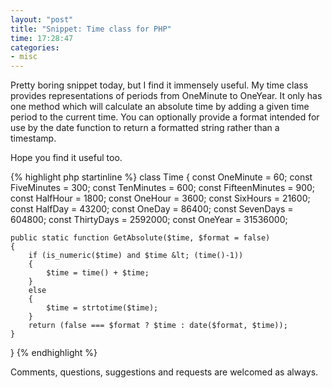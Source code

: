 ```yaml
---
layout: "post"
title: "Snippet: Time class for PHP"
time: 17:28:47
categories:
- misc
---
```

Pretty boring snippet today, but I find it immensely useful. My time class provides representations of periods from OneMinute to OneYear. It only has one method which will calculate an absolute time by adding a given time period to the current time. You can optionally provide a format intended for use by the date function to return a formatted string rather than a timestamp.

Hope you find it useful too.

{% highlight php startinline %}
class Time
{
	const OneMinute = 60;
	const FiveMinutes = 300;
	const TenMinutes = 600;
	const FifteenMinutes = 900;
	const HalfHour = 1800;
	const OneHour = 3600;
	const SixHours = 21600;
	const HalfDay = 43200;
	const OneDay = 86400;
	const SevenDays = 604800;
	const ThirtyDays = 2592000;
	const OneYear = 31536000;

	public static function GetAbsolute($time, $format = false)
	{
		if (is_numeric($time) and $time &lt; (time()-1))
		{
			$time = time() + $time;
		}
		else
		{
			$time = strtotime($time);
		}
		return (false === $format ? $time : date($format, $time));
	}
}
{% endhighlight %}

Comments, questions, suggestions and requests are welcomed as always.
